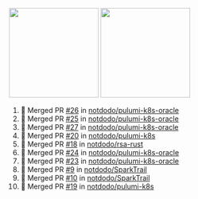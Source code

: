 <a href="https://github.com/notdodo"><img src="https://github-readme-stats.vercel.app/api?username=notdodo&count_private=true&theme=dark" height="180" /></a> <a href="https://github.com/notdodo"><img src="https://github-readme-stats.vercel.app/api/top-langs/?username=notdodo&langs_count=8&theme=dark&hide=tex,java,html,css&layout=compact" height="180" /></a>

<!--START_SECTION:activity-->
1. 🎉 Merged PR [#26](https://github.com/notdodo/pulumi-k8s-oracle/pull/26) in [notdodo/pulumi-k8s-oracle](https://github.com/notdodo/pulumi-k8s-oracle)
2. 🎉 Merged PR [#25](https://github.com/notdodo/pulumi-k8s-oracle/pull/25) in [notdodo/pulumi-k8s-oracle](https://github.com/notdodo/pulumi-k8s-oracle)
3. 🎉 Merged PR [#27](https://github.com/notdodo/pulumi-k8s-oracle/pull/27) in [notdodo/pulumi-k8s-oracle](https://github.com/notdodo/pulumi-k8s-oracle)
4. 🎉 Merged PR [#20](https://github.com/notdodo/pulumi-k8s/pull/20) in [notdodo/pulumi-k8s](https://github.com/notdodo/pulumi-k8s)
5. 🎉 Merged PR [#18](https://github.com/notdodo/rsa-rust/pull/18) in [notdodo/rsa-rust](https://github.com/notdodo/rsa-rust)
6. 🎉 Merged PR [#24](https://github.com/notdodo/pulumi-k8s-oracle/pull/24) in [notdodo/pulumi-k8s-oracle](https://github.com/notdodo/pulumi-k8s-oracle)
7. 🎉 Merged PR [#23](https://github.com/notdodo/pulumi-k8s-oracle/pull/23) in [notdodo/pulumi-k8s-oracle](https://github.com/notdodo/pulumi-k8s-oracle)
8. 🎉 Merged PR [#9](https://github.com/notdodo/SparkTrail/pull/9) in [notdodo/SparkTrail](https://github.com/notdodo/SparkTrail)
9. 🎉 Merged PR [#10](https://github.com/notdodo/SparkTrail/pull/10) in [notdodo/SparkTrail](https://github.com/notdodo/SparkTrail)
10. 🎉 Merged PR [#19](https://github.com/notdodo/pulumi-k8s/pull/19) in [notdodo/pulumi-k8s](https://github.com/notdodo/pulumi-k8s)
<!--END_SECTION:activity-->
